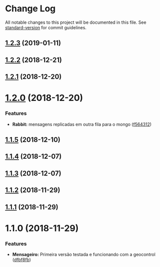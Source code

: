 # Change Log

All notable changes to this project will be documented in this file. See [standard-version](https://github.com/conventional-changelog/standard-version) for commit guidelines.

<a name="1.2.3"></a>
## [1.2.3](https://gitlab.es.gov.br/espm/Mensageiro.NET/compare/v1.2.2...v1.2.3) (2019-01-11)



<a name="1.2.2"></a>
## [1.2.2](https://gitlab.es.gov.br/espm/Mensageiro.NET/compare/v1.2.1...v1.2.2) (2018-12-21)



<a name="1.2.1"></a>
## [1.2.1](https://gitlab.es.gov.br/espm/Mensageiro.NET/compare/v1.2.0...v1.2.1) (2018-12-20)



<a name="1.2.0"></a>
# [1.2.0](https://gitlab.es.gov.br/espm/Mensageiro.NET/compare/v1.1.5...v1.2.0) (2018-12-20)


### Features

* **Rabbit:** mensagens replicadas em outra fila para o mongo ([f564312](https://gitlab.es.gov.br/espm/Mensageiro.NET/commit/f564312))



<a name="1.1.5"></a>
## [1.1.5](https://gitlab.es.gov.br/espm/Mensageiro.NET/compare/v1.1.4...v1.1.5) (2018-12-10)



<a name="1.1.4"></a>
## [1.1.4](https://gitlab.es.gov.br/espm/Mensageiro.NET/compare/v1.1.3...v1.1.4) (2018-12-07)



<a name="1.1.3"></a>
## [1.1.3](https://gitlab.es.gov.br/espm/Mensageiro.NET/compare/v1.1.2...v1.1.3) (2018-12-07)



<a name="1.1.2"></a>
## [1.1.2](https://gitlab.es.gov.br/espm/Mensageiro.NET/compare/v1.1.1...v1.1.2) (2018-11-29)



<a name="1.1.1"></a>
## [1.1.1](https://gitlab.es.gov.br/espm/Mensageiro.NET/compare/v1.1.0...v1.1.1) (2018-11-29)



<a name="1.1.0"></a>
# 1.1.0 (2018-11-29)


### Features

* **Mensageiro:** Primeira versão testada e funcionando com a geocontrol ([dfbf8fb](https://gitlab.es.gov.br/espm/Mensageiro.NET/commit/dfbf8fb))
